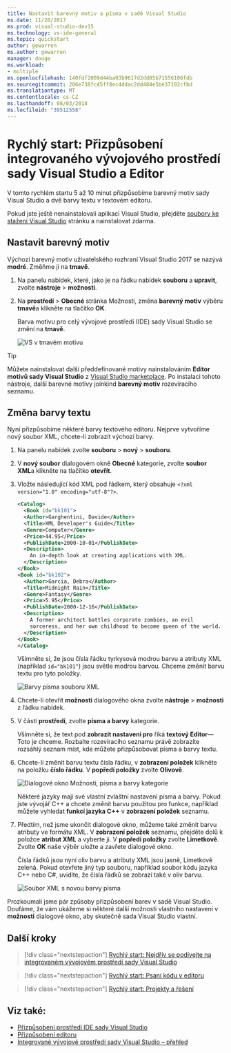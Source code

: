 ```yaml
---
title: Nastavit barevný motiv a písma v sadě Visual Studio
ms.date: 11/20/2017
ms.prod: visual-studio-dev15
ms.technology: vs-ide-general
ms.topic: quickstart
author: gewarren
ms.author: gewarren
manager: douge
ms.workload:
- multiple
ms.openlocfilehash: 140fdf2089d44ba93b9617d2dd05b71556106fdb
ms.sourcegitcommit: 206e738fc45ff8ec4ddac2dd484e5be37192cfbd
ms.translationtype: MT
ms.contentlocale: cs-CZ
ms.lasthandoff: 08/03/2018
ms.locfileid: "39512558"
---
```

# <a name="quickstart-personalize-the-visual-studio-ide-and-editor"></a>Rychlý start: Přizpůsobení integrovaného vývojového prostředí sady Visual Studio a Editor

V tomto rychlém startu 5 až 10 minut přizpůsobíme barevný motiv sady Visual Studio a dvě barvy textu v textovém editoru.

Pokud jste ještě nenainstalovali aplikaci Visual Studio, přejděte [soubory ke stažení Visual Studio](https://visualstudio.microsoft.com/downloads/?utm_medium=microsoft&utm_source=docs.microsoft.com&utm_campaign=button+cta&utm_content=download+vs2017) stránku a nainstalovat zdarma.

## <a name="set-the-color-theme"></a>Nastavit barevný motiv

Výchozí barevný motiv uživatelského rozhraní Visual Studio 2017 se nazývá **modré**. Změňme ji na **tmavě**.

1. Na panelu nabídek, které, jako je na řádku nabídek **souboru** a **upravit**, zvolte **nástroje** > **možnosti**.

1. Na **prostředí** > **Obecné** stránka Možnosti, změna **barevný motiv** výběru **tmavě**a klikněte na tlačítko **OK**.

   Barva motivu pro celý vývojové prostředí (IDE) sady Visual Studio se změní na **tmavě**.

   ![VS v tmavém motivu](media/quickstart-personalize-dark-theme.png)

> [!TIP]
> Můžete nainstalovat další předdefinované motivy nainstalováním **Editor motivů sady Visual Studio** z [Visual Studio marketplace](https://marketplace.visualstudio.com/items?itemName=VisualStudioPlatformTeam.VisualStudio2017ColorThemeEditor). Po instalaci tohoto nástroje, další barevné motivy joinkind **barevný motiv** rozevíracího seznamu.

## <a name="change-text-color"></a>Změna barvy textu

Nyní přizpůsobíme některé barvy textového editoru. Nejprve vytvoříme nový soubor XML, chcete-li zobrazit výchozí barvy.

1. Na panelu nabídek zvolte **souboru** > **nový** > **souboru**.

1. V **nový soubor** dialogovém okně **Obecné** kategorie, zvolte **soubor XML**a klikněte na tlačítko **otevřít**.

1. Vložte následující kód XML pod řádkem, který obsahuje `<?xml version="1.0" encoding="utf-8"?>`.

   ```xml
   <Catalog>
     <Book id="bk101">
     <Author>Garghentini, Davide</Author>
     <Title>XML Developer's Guide</Title>
     <Genre>Computer</Genre>
     <Price>44.95</Price>
     <PublishDate>2000-10-01</PublishDate>
     <Description>
       An in-depth look at creating applications with XML.
     </Description>
   </Book>
   <Book id="bk102">
     <Author>Garcia, Debra</Author>
     <Title>Midnight Rain</Title>
     <Genre>Fantasy</Genre>
     <Price>5.95</Price>
     <PublishDate>2000-12-16</PublishDate>
     <Description>
       A former architect battles corporate zombies, an evil
       sorceress, and her own childhood to become queen of the world.
     </Description>
   </Book>
   </Catalog>
   ```

   Všimněte si, že jsou čísla řádku tyrkysová modrou barvu a atributy XML (například `id="bk101"`) jsou světle modrou barvou. Chceme změnit barvu textu pro tyto položky.

   ![Barvy písma souboru XML](media/quickstart-personalize-xml-file.png)

1. Chcete-li otevřít **možnosti** dialogového okna zvolte **nástroje** > **možnosti** z řádku nabídek.

1. V části **prostředí**, zvolte **písma a barvy** kategorie.

   Všimněte si, že text pod **zobrazit nastavení pro** říká **textový Editor**&mdash;Toto je chceme. Rozbalte rozevíracího seznamu právě zobrazíte rozsáhlý seznam míst, kde můžete přizpůsobovat písma a barvy textu.

1. Chcete-li změnit barvu textu čísla řádku, v **zobrazení položek** klikněte na položku **číslo řádku**. V **popředí položky** zvolte **Olivově**.

   ![Dialogové okno Možnosti, písma a barvy kategorie](media/quickstart-personalize-line-number-color.png)

   Některé jazyky mají své vlastní zvláštní nastavení písma a barvy. Pokud jste vývojář C++ a chcete změnit barvu použitou pro funkce, například můžete vyhledat **funkcí jazyka C++** v **zobrazení položek** seznamu.

1. Předtím, než jsme ukončit dialogové okno, můžeme také změnit barvu atributy ve formátu XML. V **zobrazení položek** seznamu, přejděte dolů k položce **atribut XML** a vyberte ji. V **popředí položky** zvolte **Limetkově**. Zvolte **OK** naše výběr uložte a zavřete dialogové okno.

   Čísla řádků jsou nyní oliv barvu a atributy XML jsou jasně, Limetkově zelená. Pokud otevřete jiný typ souboru, například soubor kódu jazyka C++ nebo C#, uvidíte, že čísla řádků se zobrazí také v oliv barvu.

   ![Soubor XML s novou barvy písma](media/quickstart-personalize-xml-file-new-colors.png)

Prozkoumali jsme pár způsoby přizpůsobení barev v sadě Visual Studio. Doufáme, že vám ukážeme si některé další možnosti vlastního nastavení v **možnosti** dialogové okno, aby skutečně sada Visual Studio vlastní.

## <a name="next-steps"></a>Další kroky

> [!div class="nextstepaction"]
> [Rychlý start: Nejdřív se podívejte na integrovaném vývojovém prostředí sady Visual Studio](../ide/quickstart-ide-orientation.md)

> [!div class="nextstepaction"]
> [Rychlý start: Psaní kódu v editoru](../ide/quickstart-editor.md)

> [!div class="nextstepaction"]
> [Rychlý start: Projekty a řešení](../ide/quickstart-projects-solutions.md)

## <a name="see-also"></a>Viz také:

- [Přizpůsobení prostředí IDE sady Visual Studio](../ide/personalizing-the-visual-studio-ide.md)
- [Přizpůsobení editoru](../ide/customizing-the-editor.md)
- [Integrované vývojové prostředí sady Visual Studio – přehled](../ide/visual-studio-ide.md)
